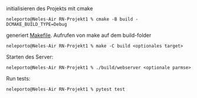 initialisieren des Projekts mit cmake
    
    neleporto@Neles-Air RN-Projekt1 % cmake -B build -DCMAKE_BUILD_TYPE=Debug

generiert [Makefile](build/Makefile).
Aufrufen von make auf dem build-folder 

    neleporto@Neles-Air RN-Projekt1 % make -C build <optionales target>

Starten des Server:

    neleporto@Neles-Air RN-Projekt1 % ./build/webserver <optionale parmse>

Run tests:

    neleporto@Neles-Air RN-Projekt1 % pytest test